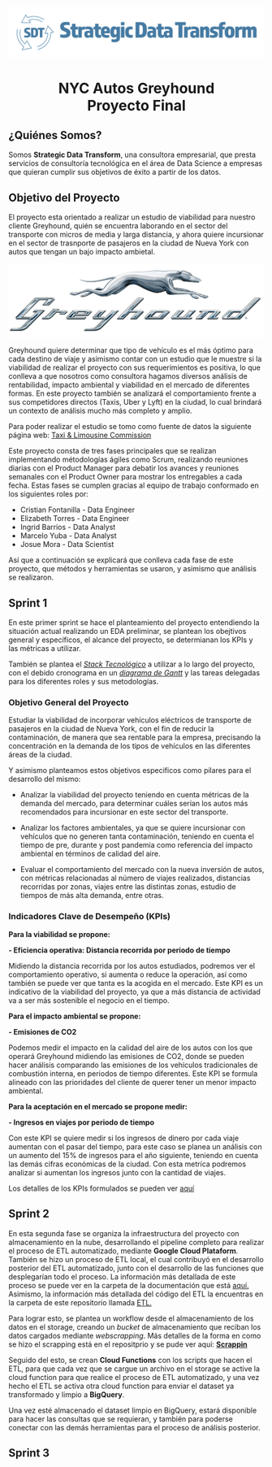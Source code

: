 
![rendered image description](imagenes/SDTLogo.png)

# <h1 align="center"> **NYC Autos Greyhound** <br> Proyecto Final </h1>

## ¿Quiénes Somos?

Somos **Strategic Data Transform**, una consultora empresarial, que presta servicios de consultoría tecnológica en el área de Data Science a empresas que quieran cumplir sus objetivos de éxito a partir de los datos.

## Objetivo del Proyecto 

El proyecto esta orientado a realizar un estudio de viabilidad para nuestro cliente Greyhound, quién se encuentra laborando en el sector del transporte con micros de media y larga distancia, y ahora quiere incursionar en el sector de trasnporte de pasajeros en la ciudad de Nueva York con autos que tengan un bajo impacto ambietal.


<div align="center">

![Logo_Greyhound](imagenes/logo_greyhound.png)
</div>

Greyhound quiere determinar que tipo de vehículo es el más óptimo para cada destino de viaje y asimismo contar con un estudio que le muestre si la viabilidad de realizar el proyecto con sus requerimientos es positiva, lo que conlleva a que nosotros como consultora hagamos diversos análisis de rentabilidad, impacto ambiental y viabilidad en el mercado de diferentes formas. 
En este proyecto también se analizará el comportamiento frente a sus competidores directos (Taxis, Uber y Lyft) en la ciudad, lo cual brindará un contexto de análisis mucho más completo y amplio. 

Para poder realizar el estudio se tomo como fuente de datos la siguiente página web: [Taxi & Limousine Commission](https://www.nyc.gov/site/tlc/index.page)

Este proyecto consta de tres fases principales que se realizan implementando métodologías ágiles como Scrum, realizando reuniones diarias con el Product Manager para debatir los avances y reuniones semanales con el Product Owner para mostrar los entregables a cada fecha. Estas fases se cumplen gracias al equipo de trabajo conformado en los siguientes roles por:

- Cristian Fontanilla - Data Engineer
- Elizabeth Torres - Data Engineer
- Ingrid Barrios - Data Analyst
- Marcelo Yuba - Data Analyst
- Josue Mora - Data Scientist

Así que a continuación se explicará que conlleva cada fase de este proyecto, que métodos y herramientas se usaron, y asimismo que análisis se realizaron.

## **Sprint 1**

En este primer sprint se hace el planteamiento del proyecto entendiendo la situación actual realizando un EDA preliminar, se plantean los obejtivos general y específicos, el alcance del proyecto, se determianan los KPIs y las métricas a utilizar. 

También se plantea el [*Stack Tecnológico*](https://github.com/micjb/FinalProject/blob/main/imagenes/Stack_tecnologico.jpg) a utilizar a lo largo del proyecto, con el debido cronograma en un [*diagrama de Gantt*](https://github.com/micjb/FinalProject/blob/main/Documentacion/Gantt.md) y las tareas delegadas para los diferentes roles y sus metodologías.


### Objetivo General del Proyecto
Estudiar la viabilidad de incorporar vehículos eléctricos de transporte de pasajeros en la ciudad de Nueva York, con el fin de reducir la contaminación, de manera que sea rentable para la empresa, precisando la concentración en la demanda de los tipos de vehículos en las diferentes áreas de la ciudad.

Y asimismo planteamos estos objetivos especificos como pilares para el desarrollo del mismo:

- Analizar la viabilidad del proyecto teniendo en cuenta métricas de la demanda del mercado, para determinar cuáles serían los autos más recomendados para incursionar en este sector del transporte. 

- Analizar los factores ambientales, ya que se quiere incursionar con vehículos que no generen tanta contaminación, teniendo en cuenta el tiempo de pre, durante y post pandemia como referencia del impacto ambiental en términos de calidad del aire. 

- Evaluar el comportamiento del mercado con la nueva inversión de autos, con métricas relacionadas al número de viajes realizados, distancias recorridas por zonas, viajes entre las distintas zonas, estudio de tiempos de más alta demanda, entre otras. 

### Indicadores Clave de Desempeño (KPIs)
 
**Para la viabilidad se propone:**

**- Eficiencia operativa: Distancia recorrida por periodo de tiempo**

Midiendo la distancia recorrida por los autos estudiados, podremos ver el comportamiento operativo, si aumenta o reduce la operación, así como también se puede ver que tanta es la acogida en el mercado.
Este KPI es un indicativo de la viabilidad del proyecto, ya que a más distancia de actividad va a ser más sostenible el negocio en el tiempo.

**Para el impacto ambiental se propone:**

**- Emisiones de CO2**

Podemos medir el impacto en la calidad del aire de los autos con los que operará Greyhound midiendo las emisiones de CO2, donde se pueden hacer análisis comparando las emisiones de los vehículos tradicionales de combustión interna, en periodos de tiempo diferentes.
Este KPI se formula alineado con las prioridades del cliente de querer tener un menor impacto ambiental.

**Para la aceptación en el mercado se propone medir:**

**- Ingresos en viajes por periodo de tiempo**

Con este KPI se quiere medir si los ingresos de dinero por cada viaje aumentan con el pasar del tiempo, para este caso se planea un análisis con un aumento del 15% de ingresos para el año siguiente, teniendo en cuenta las demás cifras económicas de la ciudad. Con esta metríca podremos analizar si aumentan los ingresos junto con la cantidad de viajes. 

Los detalles de los KPIs formulados se pueden ver [aquí]()

## **Sprint 2**

En esta segunda fase se organiza la infraestructura del proyecto con almacenamiento en la nube, desarrollando el pipeline completo para realizar el proceso de ETL automatizado, mediante **Google Cloud Plataform**.
También se hizo un proceso de ETL local, el cual contribuyó en el desarrollo posterior del ETL automatizado, junto con el desarrollo de las funciones que desplegarían todo el proceso. La información más detallada de este proceso se puede ver en la carpeta de la documentación que está [aquí.](https://github.com/micjb/FinalProject/tree/main/Documentacion)
Asimismo, la información más detallada del código del ETL la encuentras en la carpeta de este repositorio llamada [ETL.](https://github.com/micjb/FinalProject/tree/main/ETL)

Para lograr esto, se plantea un workflow desde el almacenamiento de los datos en el storage, creando un *bucket* de almacenamiento que reciban los datos cargados mediante *webscrapping*.
Más detalles de la forma en como se hizo el scrapping está en el repositprio y se pude ver aquí: [**Scrappin**](https://github.com/micjb/FinalProject/tree/main/Scraping)

Seguido del esto, se crean **Cloud Functions** con los scripts que hacen el ETL, para que cada vez que se cargue un archivo en el storage se active la cloud function para que realice el proceso de ETL automatizado, y una vez hecho el ETL se activa otra cloud function para enviar el dataset ya transformado y limpio a **BigQuery**.

Una vez esté almacenado el dataset limpio en BigQuery, estará disponible para hacer las consultas que se requieran, y también para poderse conectar con las demás herramientas para el proceso de análisis posterior. 

## **Sprint 3**




 






